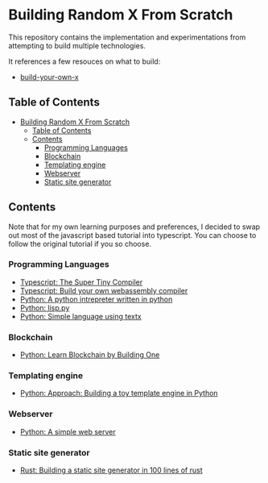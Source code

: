 # Building Random X From Scratch

This repository contains the implementation and experimentations from attempting to build multiple technologies.

It references a few resouces on what to build:

- [build-your-own-x](https://github.com/danistefanovic/build-your-own-x)

## Table of Contents

- [Building Random X From Scratch](#building-random-x-from-scratch)
  - [Table of Contents](#table-of-contents)
  - [Contents](#contents)
    - [Programming Languages](#programming-languages)
    - [Blockchain](#blockchain)
    - [Templating engine](#templating-engine)
    - [Webserver](#webserver)
    - [Static site generator](#static-site-generator)

## Contents

Note that for my own learning purposes and preferences, I decided to swap out most of the javascript based tutorial into typescript. You can choose to follow the original tutorial if you so choose.

### Programming Languages

- [Typescript: The Super Tiny Compiler](./programming_languages/typescript/the_super_tiny_compiler)
- [Typescript: Build your own webassembly compiler](./programming_languages/typescript/build_your_own_webassembly_compiler)
- [Python: A python intrepreter written in python](./programming_languages/python/a_python_interpreter_written_in_python)
- [Python: lisp.py](./programming_languages/python/lisp.py)
- [Python: Simple language using textx](./programming_languages/python/textx_simple_lang)

### Blockchain

- [Python: Learn Blockchain by Building One](./blockchain/python/learn_blockchains_by_building_one)


### Templating engine

- [Python: Approach: Building a toy template engine in Python](./templating_engine/python/approach_building_a_toy_template_engine_in_python)

### Webserver

- [Python: A simple web server](./web_server/python/a_simple_web_server)

### Static site generator

- [Rust: Building a static site generator in 100 lines of rust](./static_site_generator/rust/building_a_static_site_generator_in_100_lines_of_rust)